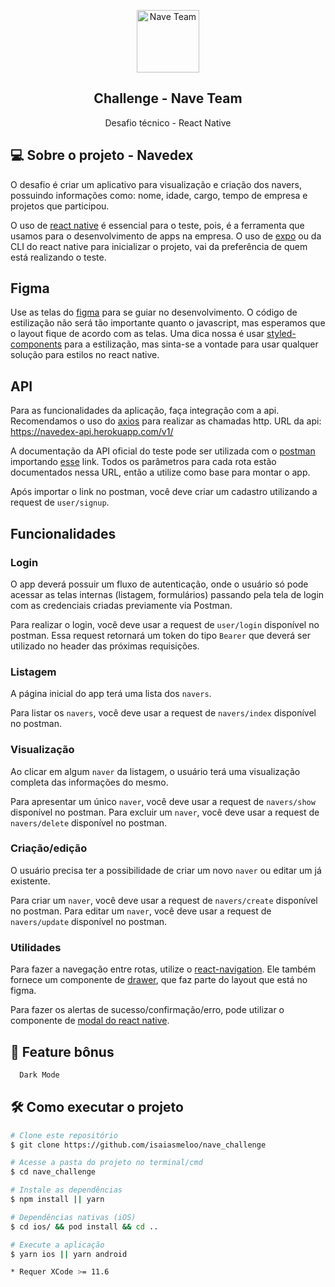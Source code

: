 
<p align="center">
 <img width="100px" src="https://avatars3.githubusercontent.com/u/33161449?s=200&v=4" align="center" alt="Nave Team" />
 <h2 align="center">Challenge - Nave Team</h2>
 <p align="center">Desafio técnico - React Native</p>
</p>

## 💻 Sobre o projeto - Navedex

O desafio é criar um aplicativo para visualização e criação dos navers, possuindo informações como: nome, idade, cargo, tempo de empresa e projetos que participou.

O uso de [react native](https://reactnative.dev/) é essencial para o teste, pois, é a ferramenta que usamos para o desenvolvimento de apps na empresa. O uso de [expo](https://docs.expo.io/) ou da CLI do react native para inicializar o projeto, vai da preferência de quem está realizando o teste.

## Figma

Use as telas do [figma](https://www.figma.com/file/MIh7DeADz8M3mmcQwpcFdD/Teste-Mobile?node-id=1253%3A0) para se guiar no desenvolvimento. O código de estilização não será tão importante quanto o javascript, mas esperamos que o layout fique de acordo com as telas. Uma dica nossa é usar [styled-components](https://styled-components.com/) para a estilização, mas sinta-se a vontade para usar qualquer solução para estilos no react native.

## API

Para as funcionalidades da aplicação, faça integração com a api. Recomendamos o uso do [axios](https://github.com/axios/axios) para realizar as chamadas http. URL da api: https://navedex-api.herokuapp.com/v1/

A documentação da API oficial do teste pode ser utilizada com o [postman](https://www.postman.com/) importando [esse](https://www.getpostman.com/collections/e6afe4028c2a1e56e577) link. Todos os parâmetros para cada rota estão documentados nessa URL, então a utilize como base para montar o app.

Após importar o link no postman, você deve criar um cadastro utilizando a request de `user/signup`.

## Funcionalidades

### Login

O app deverá possuir um fluxo de autenticação, onde o usuário só pode acessar as telas internas (listagem, formulários) passando pela tela de login com as credenciais criadas previamente via Postman.

Para realizar o login, você deve usar a request de `user/login` disponível no postman. Essa request retornará um token do tipo `Bearer` que deverá ser utilizado no header das próximas requisições.

### Listagem

A página inicial do app terá uma lista dos `navers`.

Para listar os `navers`, você deve usar a request de `navers/index` disponível no postman.

### Visualização

Ao clicar em algum `naver` da listagem, o usuário terá uma visualização completa das informações do mesmo.

Para apresentar um único `naver`, você deve usar a request de `navers/show` disponível no postman.
Para excluir um `naver`, você deve usar a request de `navers/delete` disponível no postman.

### Criação/edição

O usuário precisa ter a possibilidade de criar um novo `naver` ou editar um já existente.

Para criar um `naver`, você deve usar a request de `navers/create` disponível no postman.
Para editar um `naver`, você deve usar a request de `navers/update` disponível no postman.

### Utilidades

Para fazer a navegação entre rotas, utilize o [react-navigation](https://reactnavigation.org/docs/getting-started). Ele também fornece um componente de [drawer](https://reactnavigation.org/docs/drawer-based-navigation), que faz parte do layout que está no figma.

Para fazer os alertas de sucesso/confirmação/erro, pode utilizar o componente de [modal do react native](https://reactnative.dev/docs/modal).

## 🎨  Feature bônus
```bash
  Dark Mode 
```

## 🛠 Como executar o projeto

```bash
# Clone este repositório
$ git clone https://github.com/isaiasmeloo/nave_challenge

# Acesse a pasta do projeto no terminal/cmd
$ cd nave_challenge

# Instale as dependências
$ npm install || yarn

# Dependências nativas (iOS)
$ cd ios/ && pod install && cd ..

# Execute a aplicação
$ yarn ios || yarn android

* Requer XCode >= 11.6

```
